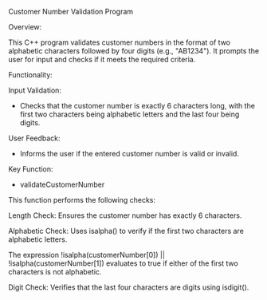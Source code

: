 Customer Number Validation Program

Overview:

This C++ program validates customer numbers in the format of two 
alphabetic characters followed by four digits (e.g., "AB1234"). It 
prompts the user for input and checks if it meets the required 
criteria.

Functionality:

Input Validation: 
- Checks that the customer number is exactly 6 characters long, with the first two characters being alphabetic letters and the last four being digits.

User Feedback:
-  Informs the user if the entered customer number is valid or invalid.

Key Function: 
- validateCustomerNumber


This function performs the following checks:

Length Check: 
Ensures the customer number has exactly 6 characters.

Alphabetic Check:
Uses isalpha() to verify if the first two characters are alphabetic 
letters.

The expression !isalpha(customerNumber[0]) ||
!isalpha(customerNumber[1]) evaluates to true if either of the first 
two characters is not alphabetic.

Digit Check: 
Verifies that the last four characters are digits using isdigit().

